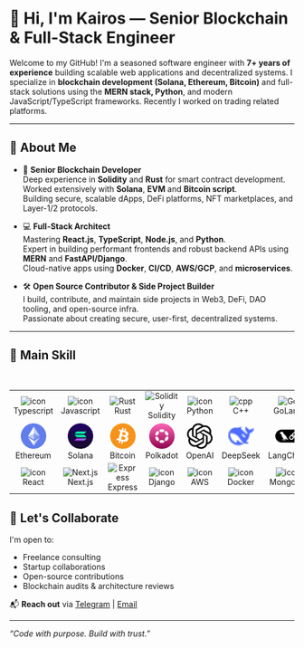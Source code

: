 # 👋 Hi, I'm Kairos — Senior Blockchain & Full-Stack Engineer

Welcome to my GitHub! I'm a seasoned software engineer with **7+ years of experience** building scalable web applications and decentralized systems. I specialize in **blockchain development (Solana, Ethereum, Bitcoin)** and full-stack solutions using the **MERN stack, Python**, and modern JavaScript/TypeScript frameworks. Recently I worked on trading related platforms.

---

## 🔗 About Me

- 🎯 **Senior Blockchain Developer**  
  Deep experience in **Solidity** and **Rust** for smart contract development.  
  Worked extensively with **Solana**, **EVM** and **Bitcoin script**.  
  Building secure, scalable dApps, DeFi platforms, NFT marketplaces, and Layer-1/2 protocols.

- 💻 **Full-Stack Architect**  
  Mastering **React.js**, **TypeScript**, **Node.js**, and **Python**.  
  Expert in building performant frontends and robust backend APIs using **MERN** and **FastAPI/Django**.  
  Cloud-native apps using **Docker**, **CI/CD**, **AWS/GCP**, and **microservices**.

- 🛠️ **Open Source Contributor & Side Project Builder**  
  I build, contribute, and maintain side projects in Web3, DeFi, DAO tooling, and open-source infra.  
  Passionate about creating secure, user-first, decentralized systems.

---

## 🥇 Main Skill

<br />

<table align="center">
<!-- skill -->
  <tr>
    <td align="center" width="90">
      <img src="https://techstack-generator.vercel.app/ts-icon.svg" alt="icon" width="55" height="55" />
      <br>Typescript
    </td>
    <td align="center" width="90">
      <img src="https://techstack-generator.vercel.app/js-icon.svg" alt="icon" width="55" height="55" />
      <br>Javascript
    </td>
    <td align="center" width="90">
      <img src="https://skillicons.dev/icons?i=rust" width="45" height="45" alt="Rust" />
      <br>Rust
    </td>
     <td align="center" width="90">
      <img src="https://skillicons.dev/icons?i=solidity" width="45" height="45" alt="Solidity" />
      <br>Solidity
    </td>
    <td align="center" width="90">
      <img src="https://techstack-generator.vercel.app/python-icon.svg" alt="icon" width="55" height="55" />
      <br>Python
    </td>
    <td align="center" width="90">
      <img src="https://skillicons.dev/icons?i=cpp" width="45" height="45" alt="cpp" />
      <br>C++
    </td>
    <td align="center" width="90">
      <img src="https://skillicons.dev/icons?i=go" width="45" height="45" alt="Go" />
      <br>GoLang
    </td>
  </tr>
  <!-- network -->
<tr>
  <td align="center" width="90">
    <img src="./icons/ethereum.png" height="45" >
    <br>Ethereum
  </td>
  <td align="center" width="90">
    <img src="./icons/solana.png" height="45" >
    <br>Solana
  </td>
  <td align="center" width="90">
    <img src="./icons/Bitcoin.svg" height="45" >
    <br>Bitcoin
  </td>
  <td align="center" width="90">
    <img src="./icons/polkadot1.png" height="45" >
    <br>Polkadot
  </td>
  <td align="center" width="90">
      <img src="./icons/openai.png" width="45" height="45" alt="binance" />
      <br>OpenAI
    </td>
    <td align="center" width="90">
      <img src="./icons/deepseek.svg" width="45" height="45" alt="DeepSeek" />
      <br>DeepSeek
    </td>
    <td align="center" width="90">
      <img src="./icons/Langchain.svg" width="45" height="45" alt="LangChain" />
      <br>LangChain
    </td>  
</tr>
<tr>
    <td align="center" width="90">
      <img src="https://techstack-generator.vercel.app/react-icon.svg" alt="icon" width="55" height="55" />
      <br>React
    </td>
    <td align="center" width="90">
      <img src="https://skillicons.dev/icons?i=nextjs" width="45" height="45" alt="Next.js" />
      <br>Next.js
    </td>
    <td align="center" width="90">
      <img src="https://skillicons.dev/icons?i=express" width="45" height="45" alt="Express" />
      <br>Express
    </td>
    <td align="center" width="90">
      <img src="https://techstack-generator.vercel.app/django-icon.svg" alt="icon" width="55" height="55" />
      <br>Django
    </td>
    <td align="center" width="90">
      <img src="https://skillicons.dev/icons?i=aws" alt="icon" width="55" height="55" />
      <br>AWS
    </td>
    <td align="center" width="90">
      <img src="https://skillicons.dev/icons?i=docker" alt="icon" width="55" height="55" />
      <br>Docker
    </td>
    <td align="center" width="90">
      <img src="https://skillicons.dev/icons?i=mongodb" alt="icon" width="55" height="55" />
      <br>MongoDB
    </td>
    
  </tr>
</table>

## 🤝 Let's Collaborate

I'm open to:

- Freelance consulting
- Startup collaborations
- Open-source contributions
- Blockchain audits & architecture reviews

📬 **Reach out** via [Telegram](https://t.me/kairousstroud1205) | [Email](mailto:kairosstroud1205@gmail.com)

---

_“Code with purpose. Build with trust.”_
